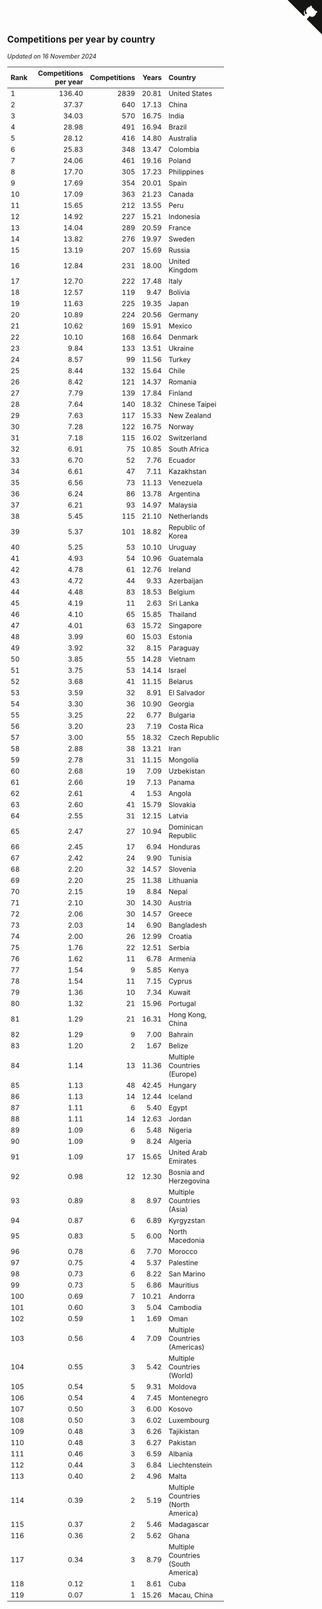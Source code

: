 ## Competitions per year by country

*Updated on 16 November 2024*

| Rank | Competitions per year | Competitions | Years | Country |
| :--- | ---: | ---: | ---: | :--- |
| 1 | 136.40 | 2839 | 20.81 | United States |
| 2 | 37.37 | 640 | 17.13 | China |
| 3 | 34.03 | 570 | 16.75 | India |
| 4 | 28.98 | 491 | 16.94 | Brazil |
| 5 | 28.12 | 416 | 14.80 | Australia |
| 6 | 25.83 | 348 | 13.47 | Colombia |
| 7 | 24.06 | 461 | 19.16 | Poland |
| 8 | 17.70 | 305 | 17.23 | Philippines |
| 9 | 17.69 | 354 | 20.01 | Spain |
| 10 | 17.09 | 363 | 21.23 | Canada |
| 11 | 15.65 | 212 | 13.55 | Peru |
| 12 | 14.92 | 227 | 15.21 | Indonesia |
| 13 | 14.04 | 289 | 20.59 | France |
| 14 | 13.82 | 276 | 19.97 | Sweden |
| 15 | 13.19 | 207 | 15.69 | Russia |
| 16 | 12.84 | 231 | 18.00 | United Kingdom |
| 17 | 12.70 | 222 | 17.48 | Italy |
| 18 | 12.57 | 119 | 9.47 | Bolivia |
| 19 | 11.63 | 225 | 19.35 | Japan |
| 20 | 10.89 | 224 | 20.56 | Germany |
| 21 | 10.62 | 169 | 15.91 | Mexico |
| 22 | 10.10 | 168 | 16.64 | Denmark |
| 23 | 9.84 | 133 | 13.51 | Ukraine |
| 24 | 8.57 | 99 | 11.56 | Turkey |
| 25 | 8.44 | 132 | 15.64 | Chile |
| 26 | 8.42 | 121 | 14.37 | Romania |
| 27 | 7.79 | 139 | 17.84 | Finland |
| 28 | 7.64 | 140 | 18.32 | Chinese Taipei |
| 29 | 7.63 | 117 | 15.33 | New Zealand |
| 30 | 7.28 | 122 | 16.75 | Norway |
| 31 | 7.18 | 115 | 16.02 | Switzerland |
| 32 | 6.91 | 75 | 10.85 | South Africa |
| 33 | 6.70 | 52 | 7.76 | Ecuador |
| 34 | 6.61 | 47 | 7.11 | Kazakhstan |
| 35 | 6.56 | 73 | 11.13 | Venezuela |
| 36 | 6.24 | 86 | 13.78 | Argentina |
| 37 | 6.21 | 93 | 14.97 | Malaysia |
| 38 | 5.45 | 115 | 21.10 | Netherlands |
| 39 | 5.37 | 101 | 18.82 | Republic of Korea |
| 40 | 5.25 | 53 | 10.10 | Uruguay |
| 41 | 4.93 | 54 | 10.96 | Guatemala |
| 42 | 4.78 | 61 | 12.76 | Ireland |
| 43 | 4.72 | 44 | 9.33 | Azerbaijan |
| 44 | 4.48 | 83 | 18.53 | Belgium |
| 45 | 4.19 | 11 | 2.63 | Sri Lanka |
| 46 | 4.10 | 65 | 15.85 | Thailand |
| 47 | 4.01 | 63 | 15.72 | Singapore |
| 48 | 3.99 | 60 | 15.03 | Estonia |
| 49 | 3.92 | 32 | 8.15 | Paraguay |
| 50 | 3.85 | 55 | 14.28 | Vietnam |
| 51 | 3.75 | 53 | 14.14 | Israel |
| 52 | 3.68 | 41 | 11.15 | Belarus |
| 53 | 3.59 | 32 | 8.91 | El Salvador |
| 54 | 3.30 | 36 | 10.90 | Georgia |
| 55 | 3.25 | 22 | 6.77 | Bulgaria |
| 56 | 3.20 | 23 | 7.19 | Costa Rica |
| 57 | 3.00 | 55 | 18.32 | Czech Republic |
| 58 | 2.88 | 38 | 13.21 | Iran |
| 59 | 2.78 | 31 | 11.15 | Mongolia |
| 60 | 2.68 | 19 | 7.09 | Uzbekistan |
| 61 | 2.66 | 19 | 7.13 | Panama |
| 62 | 2.61 | 4 | 1.53 | Angola |
| 63 | 2.60 | 41 | 15.79 | Slovakia |
| 64 | 2.55 | 31 | 12.15 | Latvia |
| 65 | 2.47 | 27 | 10.94 | Dominican Republic |
| 66 | 2.45 | 17 | 6.94 | Honduras |
| 67 | 2.42 | 24 | 9.90 | Tunisia |
| 68 | 2.20 | 32 | 14.57 | Slovenia |
| 69 | 2.20 | 25 | 11.38 | Lithuania |
| 70 | 2.15 | 19 | 8.84 | Nepal |
| 71 | 2.10 | 30 | 14.30 | Austria |
| 72 | 2.06 | 30 | 14.57 | Greece |
| 73 | 2.03 | 14 | 6.90 | Bangladesh |
| 74 | 2.00 | 26 | 12.99 | Croatia |
| 75 | 1.76 | 22 | 12.51 | Serbia |
| 76 | 1.62 | 11 | 6.78 | Armenia |
| 77 | 1.54 | 9 | 5.85 | Kenya |
| 78 | 1.54 | 11 | 7.15 | Cyprus |
| 79 | 1.36 | 10 | 7.34 | Kuwait |
| 80 | 1.32 | 21 | 15.96 | Portugal |
| 81 | 1.29 | 21 | 16.31 | Hong Kong, China |
| 82 | 1.29 | 9 | 7.00 | Bahrain |
| 83 | 1.20 | 2 | 1.67 | Belize |
| 84 | 1.14 | 13 | 11.36 | Multiple Countries (Europe) |
| 85 | 1.13 | 48 | 42.45 | Hungary |
| 86 | 1.13 | 14 | 12.44 | Iceland |
| 87 | 1.11 | 6 | 5.40 | Egypt |
| 88 | 1.11 | 14 | 12.63 | Jordan |
| 89 | 1.09 | 6 | 5.48 | Nigeria |
| 90 | 1.09 | 9 | 8.24 | Algeria |
| 91 | 1.09 | 17 | 15.65 | United Arab Emirates |
| 92 | 0.98 | 12 | 12.30 | Bosnia and Herzegovina |
| 93 | 0.89 | 8 | 8.97 | Multiple Countries (Asia) |
| 94 | 0.87 | 6 | 6.89 | Kyrgyzstan |
| 95 | 0.83 | 5 | 6.00 | North Macedonia |
| 96 | 0.78 | 6 | 7.70 | Morocco |
| 97 | 0.75 | 4 | 5.37 | Palestine |
| 98 | 0.73 | 6 | 8.22 | San Marino |
| 99 | 0.73 | 5 | 6.86 | Mauritius |
| 100 | 0.69 | 7 | 10.21 | Andorra |
| 101 | 0.60 | 3 | 5.04 | Cambodia |
| 102 | 0.59 | 1 | 1.69 | Oman |
| 103 | 0.56 | 4 | 7.09 | Multiple Countries (Americas) |
| 104 | 0.55 | 3 | 5.42 | Multiple Countries (World) |
| 105 | 0.54 | 5 | 9.31 | Moldova |
| 106 | 0.54 | 4 | 7.45 | Montenegro |
| 107 | 0.50 | 3 | 6.00 | Kosovo |
| 108 | 0.50 | 3 | 6.02 | Luxembourg |
| 109 | 0.48 | 3 | 6.26 | Tajikistan |
| 110 | 0.48 | 3 | 6.27 | Pakistan |
| 111 | 0.46 | 3 | 6.59 | Albania |
| 112 | 0.44 | 3 | 6.84 | Liechtenstein |
| 113 | 0.40 | 2 | 4.96 | Malta |
| 114 | 0.39 | 2 | 5.19 | Multiple Countries (North America) |
| 115 | 0.37 | 2 | 5.46 | Madagascar |
| 116 | 0.36 | 2 | 5.62 | Ghana |
| 117 | 0.34 | 3 | 8.79 | Multiple Countries (South America) |
| 118 | 0.12 | 1 | 8.61 | Cuba |
| 119 | 0.07 | 1 | 15.26 | Macau, China |


<a href="https://github.com/JustinTimeCuber/wca_statistics" class="github-corner" aria-label="View source on Github"><svg width="80" height="80" viewBox="0 0 250 250" style="fill:#151513; color:#fff; position: absolute; top: 0; border: 0; right: 0;" aria-hidden="true"><path d="M0,0 L115,115 L130,115 L142,142 L250,250 L250,0 Z"></path><path d="M128.3,109.0 C113.8,99.7 119.0,89.6 119.0,89.6 C122.0,82.7 120.5,78.6 120.5,78.6 C119.2,72.0 123.4,76.3 123.4,76.3 C127.3,80.9 125.5,87.3 125.5,87.3 C122.9,97.6 130.6,101.9 134.4,103.2" fill="currentColor" style="transform-origin: 130px 106px;" class="octo-arm"></path><path d="M115.0,115.0 C114.9,115.1 118.7,116.5 119.8,115.4 L133.7,101.6 C136.9,99.2 139.9,98.4 142.2,98.6 C133.8,88.0 127.5,74.4 143.8,58.0 C148.5,53.4 154.0,51.2 159.7,51.0 C160.3,49.4 163.2,43.6 171.4,40.1 C171.4,40.1 176.1,42.5 178.8,56.2 C183.1,58.6 187.2,61.8 190.9,65.4 C194.5,69.0 197.7,73.2 200.1,77.6 C213.8,80.2 216.3,84.9 216.3,84.9 C212.7,93.1 206.9,96.0 205.4,96.6 C205.1,102.4 203.0,107.8 198.3,112.5 C181.9,128.9 168.3,122.5 157.7,114.1 C157.9,116.9 156.7,120.9 152.7,124.9 L141.0,136.5 C139.8,137.7 141.6,141.9 141.8,141.8 Z" fill="currentColor" class="octo-body"></path></svg></a><style>.github-corner:hover .octo-arm{animation:octocat-wave 560ms ease-in-out}@keyframes octocat-wave{0%,100%{transform:rotate(0)}20%,60%{transform:rotate(-25deg)}40%,80%{transform:rotate(10deg)}}@media (max-width:500px){.github-corner:hover .octo-arm{animation:none}.github-corner .octo-arm{animation:octocat-wave 560ms ease-in-out}}</style>
